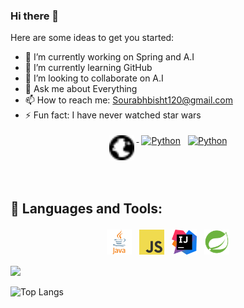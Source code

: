 ### Hi there 👋


Here are some ideas to get you started:

- 🔭 I’m currently working on Spring and  A.I
- 🌱 I’m currently learning GitHub
- 👯 I’m looking to collaborate on A.I
- 💬 Ask me about Everything
- 📫 How to reach me: Sourabhbisht120@gmail.com
- ⚡ Fun fact: I have never watched star wars   



<p align="center">
 <a href="https://sourabh199818.github.io/" target="_blank" rel="noopener noreferrer"> <img src="https://raw.githubusercontent.com/iconic/open-iconic/master/svg/globe.svg" alt="Python" height="40" style="vertical-align:top; margin:4px"> </a>
 <a href="[https://linkedin.com/in/charalambosioannou](https://www.linkedin.com/in/sourabh-bisht-50669613a/)" target="_blank" rel="noopener noreferrer"> <img src="https://cdn.jsdelivr.net/npm/simple-icons@v3/icons/linkedin.svg" alt="Python" height="40" style="vertical-align:top; margin:4px"></a>
 <a href="mailto:Sourabhbisht120@gmail.com"> <img src="https://cdn.jsdelivr.net/npm/simple-icons@v3/icons/gmail.svg" alt="Python" height="40" style="vertical-align:top; margin:4px"></a>
</p>

<br />

## 🧰 Languages and Tools:
<p align="center">
<img src="https://raw.githubusercontent.com/github/explore/5b3600551e122a3277c2c5368af2ad5725ffa9a1/topics/java/java.png" alt="Java" height="40" style="vertical-align:top; margin:4px">
<img src="https://raw.githubusercontent.com/github/explore/80688e429a7d4ef2fca1e82350fe8e3517d3494d/topics/javascript/javascript.png" alt="Javascript" height="40" style="vertical-align:top; margin:4px">
<img src="https://raw.githubusercontent.com/github/explore/caa262eeb858e81282d6f651d6eef1f8730b54ba/topics/intellij-idea/intellij-idea.png" alt="Javascript" height="40" style="vertical-align:top; margin:4px">
 <img src=" https://raw.githubusercontent.com/github/explore/8ab0be27a8c97992e4930e630e2d68ba8d819183/topics/spring/spring.png" alt="Javascript" height="40" style="vertical-align:top; margin:4px">


</p>



<img src="https://github-readme-stats.vercel.app/api?username=sourabh199818&show_icons=true"/>

![Top Langs](https://github-readme-stats.vercel.app/api/top-langs/?username=sourabh199818&theme=tokyonight)

